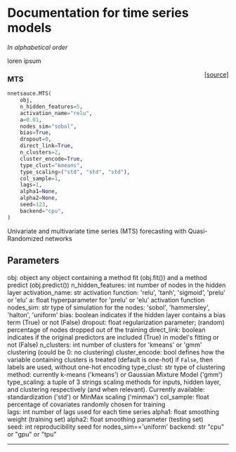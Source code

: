 # Documentation for time series models 

_In alphabetical order_

loren ipsum 

<span style="float:right;">[[source]](https://github.com/Techtonique/nnetsauce/nnetsauce/mts/mts.py#L15)</span>

### MTS


```python
nnetsauce.MTS(
    obj,
    n_hidden_features=5,
    activation_name="relu",
    a=0.01,
    nodes_sim="sobol",
    bias=True,
    dropout=0,
    direct_link=True,
    n_clusters=2,
    cluster_encode=True,
    type_clust="kmeans",
    type_scaling=("std", "std", "std"),
    col_sample=1,
    lags=1,
    alpha1=None,
    alpha2=None,
    seed=123,
    backend="cpu",
)
```


Univariate and multivariate time series (MTS) forecasting with Quasi-Randomized networks

Parameters
----------
obj: object
    any object containing a method fit (obj.fit()) and a method predict 
    (obj.predict())
n_hidden_features: int
    number of nodes in the hidden layer
activation_name: str
    activation function: 'relu', 'tanh', 'sigmoid', 'prelu' or 'elu'
a: float
    hyperparameter for 'prelu' or 'elu' activation function
nodes_sim: str
    type of simulation for the nodes: 'sobol', 'hammersley', 'halton', 
    'uniform'
bias: boolean
    indicates if the hidden layer contains a bias term (True) or not 
    (False)
dropout: float
    regularization parameter; (random) percentage of nodes dropped out 
    of the training
direct_link: boolean
    indicates if the original predictors are included (True) in model's fitting or not (False)
n_clusters: int
    number of clusters for 'kmeans' or 'gmm' clustering (could be 0: no clustering)
cluster_encode: bool
    defines how the variable containing clusters is treated (default is one-hot)
    if `False`, then labels are used, without one-hot encoding
type_clust: str
    type of clustering method: currently k-means ('kmeans') or Gaussian 
    Mixture Model ('gmm')
type_scaling: a tuple of 3 strings
    scaling methods for inputs, hidden layer, and clustering respectively
    (and when relevant). 
    Currently available: standardization ('std') or MinMax scaling ('minmax')
col_sample: float
    percentage of covariates randomly chosen for training    
lags: int
    number of lags used for each time series 
alpha1: float
    smoothing weight (training set)
alpha2: float
    smoothing parameter (testing set)           
seed: int 
    reproducibility seed for nodes_sim=='uniform'
backend: str
    "cpu" or "gpu" or "tpu"                           


----

